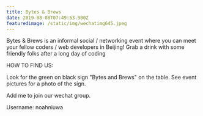 ```yaml
---
title: Bytes & Brews
date: 2019-08-08T07:49:53.900Z
featuredimage: /static/img/wechatimg645.jpeg
---
```

Bytes & Brews is an informal social / networking event where you can meet your fellow coders / web developers in Beijing! Grab a drink with some friendly folks after a long day of coding

HOW TO FIND US:

Look for the green on black sign "Bytes and Brews" on the table. See event pictures for a photo of the sign.

Add me to join our wechat group.

Username: noahniuwa
